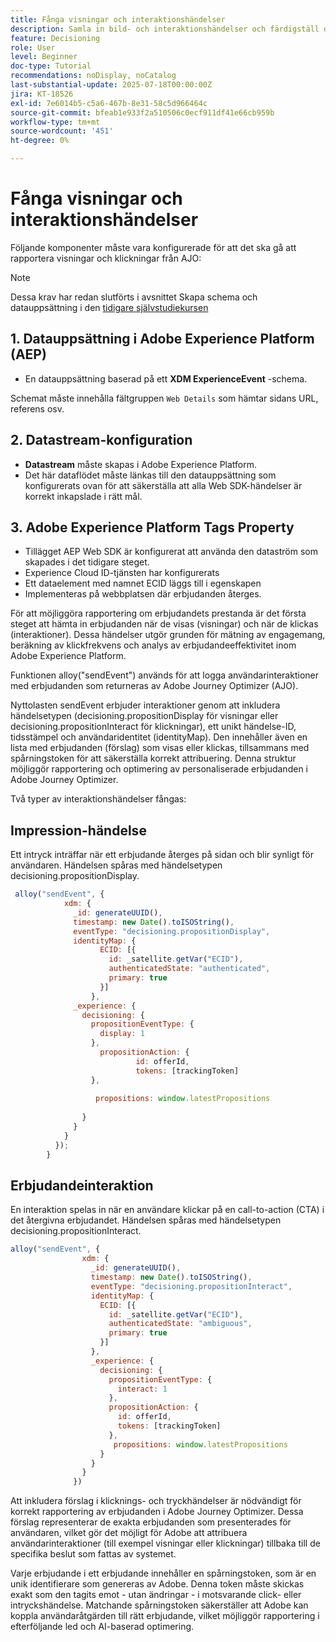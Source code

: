 ```yaml
---
title: Fånga visningar och interaktionshändelser
description: Samla in bild- och interaktionshändelser och färdigställ data för rapportering inom Journey Optimizer.
feature: Decisioning
role: User
level: Beginner
doc-type: Tutorial
recommendations: noDisplay, noCatalog
last-substantial-update: 2025-07-18T00:00:00Z
jira: KT-18526
exl-id: 7e6014b5-c5a6-467b-8e31-58c5d966464c
source-git-commit: bfeab1e933f2a510506c0ecf911df41e66cb959b
workflow-type: tm+mt
source-wordcount: '451'
ht-degree: 0%

---
```


# Fånga visningar och interaktionshändelser

Följande komponenter måste vara konfigurerade för att det ska gå att rapportera visningar och klickningar från AJO:
>[!NOTE]
>
> Dessa krav har redan slutförts i avsnittet Skapa schema och datauppsättning i den [tidigare självstudiekursen](https://experienceleague.adobe.com/en/docs/journey-optimizer-learn/personalizing-offers-with-real-time-weather-data/create-schema-and-dataset)

## &#x200B;1. Datauppsättning i Adobe Experience Platform (AEP)

- En datauppsättning baserad på ett **XDM ExperienceEvent** -schema.

Schemat måste innehålla fältgruppen `Web Details` som hämtar sidans URL, referens osv.

## &#x200B;2. Datastream-konfiguration

- **Datastream** måste skapas i Adobe Experience Platform.
- Det här dataflödet måste länkas till den datauppsättning som konfigurerats ovan för att säkerställa att alla Web SDK-händelser är korrekt inkapslade i rätt mål.

## 3. Adobe Experience Platform Tags Property

- Tillägget AEP Web SDK är konfigurerat att använda den dataström som skapades i det tidigare steget.
- Experience Cloud ID-tjänsten har konfigurerats
- Ett dataelement med namnet ECID läggs till i egenskapen
- Implementeras på webbplatsen där erbjudanden återges.


För att möjliggöra rapportering om erbjudandets prestanda är det första steget att hämta in erbjudanden när de visas (visningar) och när de klickas (interaktioner). Dessa händelser utgör grunden för mätning av engagemang, beräkning av klickfrekvens och analys av erbjudandeeffektivitet inom Adobe Experience Platform.

Funktionen alloy(&quot;sendEvent&quot;) används för att logga användarinteraktioner med erbjudanden som returneras av Adobe Journey Optimizer (AJO).

Nyttolasten sendEvent erbjuder interaktioner genom att inkludera händelsetypen (decisioning.propositionDisplay för visningar eller decisioning.propositionInteract för klickningar), ett unikt händelse-ID, tidsstämpel och användaridentitet (identityMap). Den innehåller även en lista med erbjudanden (förslag) som visas eller klickas, tillsammans med spårningstoken för att säkerställa korrekt attribuering. Denna struktur möjliggör rapportering och optimering av personaliserade erbjudanden i Adobe Journey Optimizer.

Två typer av interaktionshändelser fångas:

## Impression-händelse

Ett intryck inträffar när ett erbjudande återges på sidan och blir synligt för användaren. Händelsen spåras med händelsetypen decisioning.propositionDisplay.


```javascript
 alloy("sendEvent", {
            xdm: {
              _id: generateUUID(),
              timestamp: new Date().toISOString(),
              eventType: "decisioning.propositionDisplay",
              identityMap: {
                    ECID: [{
                      id: _satellite.getVar("ECID"),
                      authenticatedState: "authenticated",
                      primary: true
                    }]
                  },
              _experience: {
                decisioning: {
                  propositionEventType: {
                    display: 1
                  },
                    propositionAction: {
                            id: offerId,
                            tokens: [trackingToken]
                  },
                  
                   propositions: window.latestPropositions
                  
                }
              }
            }
          });
        }
```

## Erbjudandeinteraktion

En interaktion spelas in när en användare klickar på en call-to-action (CTA) i det återgivna erbjudandet. Händelsen spåras med händelsetypen decisioning.propositionInteract.

```javascript
alloy("sendEvent", {
                xdm: {
                  _id: generateUUID(),
                  timestamp: new Date().toISOString(),
                  eventType: "decisioning.propositionInteract",
                  identityMap: {
                    ECID: [{
                      id: _satellite.getVar("ECID"),
                      authenticatedState: "ambiguous",
                      primary: true
                    }]
                  },
                  _experience: {
                    decisioning: {
                      propositionEventType: {
                        interact: 1
                      },
                      propositionAction: {
                        id: offerId,
                        tokens: [trackingToken]
                      },
                       propositions: window.latestPropositions
                    }
                  }
                }
              })
```

Att inkludera förslag i klicknings- och tryckhändelser är nödvändigt för korrekt rapportering av erbjudanden i Adobe Journey Optimizer. Dessa förslag representerar de exakta erbjudanden som presenterades för användaren, vilket gör det möjligt för Adobe att attribuera användarinteraktioner (till exempel visningar eller klickningar) tillbaka till de specifika beslut som fattas av systemet.

Varje erbjudande i ett erbjudande innehåller en spårningstoken, som är en unik identifierare som genereras av Adobe. Denna token måste skickas exakt som den tagits emot - utan ändringar - i motsvarande click- eller intryckshändelse. Matchande spårningstoken säkerställer att Adobe kan koppla användaråtgärden till rätt erbjudande, vilket möjliggör rapportering i efterföljande led och AI-baserad optimering.
